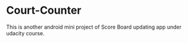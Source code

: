 # Court-Counter
This is another android mini project of Score Board updating app under udacity course. 
